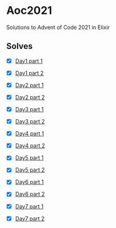 # Aoc2021

Solutions to Advent of Code 2021 in Elixir

## Solves

- [X] [Day1 part 1](./lib/day1.ex)
- [X] [Day1 part 2](./lib/day1.ex)

- [X] [Day2 part 1](./lib/day2.ex)
- [X] [Day2 part 2](./lib/day2.ex)

- [X] [Day3 part 1](./lib/day3.ex)
- [X] [Day3 part 2](./lib/day3.ex)

- [X] [Day4 part 1](./lib/day4.ex)
- [X] [Day4 part 2](./lib/day4.ex)

- [X] [Day5 part 1](./lib/day5.ex)
- [X] [Day5 part 2](./lib/day5.ex)

- [X] [Day6 part 1](./lib/day6.ex)
- [X] [Day6 part 2](./lib/day6.ex)

- [X] [Day7 part 1](./lib/day7.ex)
- [X] [Day7 part 2](./lib/day7.ex)
